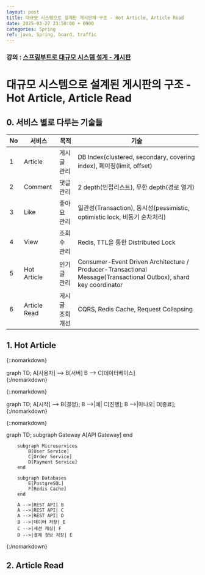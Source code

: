 ```yaml
---
layout: post
title: 대규모 시스템으로 설계된 게시판의 구조 - Hot Article, Article Read
date: 2025-03-27 23:50:00 + 0900
categories: Spring
ref: java, Spring, board, traffic
---
```


### 강의 : [스프링부트로 대규모 시스템 설계 - 게시판](https://www.inflearn.com/course/%EC%8A%A4%ED%94%84%EB%A7%81%EB%B6%80%ED%8A%B8%EB%A1%9C-%EB%8C%80%EA%B7%9C%EB%AA%A8-%EC%8B%9C%EC%8A%A4%ED%85%9C%EC%84%A4%EA%B3%84-%EA%B2%8C%EC%8B%9C%ED%8C%90/dashboard)

# 대규모 시스템으로 설계된 게시판의 구조 - Hot Article, Article Read

## 0. 서비스 별로 다루는 기술들

|No|서비스|목적|기술|
|---|---|---|---|
|1|Article|게시글 관리|DB Index(clustered, secondary, covering index), 페이징(limit, offset)|
|2|Comment|댓글 관리|2 depth(인접리스트), 무한 depth(경로 열거)|
|3|Like|좋아요 관리|일관성(Transaction), 동시성(pessimistic, optimistic lock, 비동기 순차처리)|
|4|View|조회수 관리|Redis, TTL을 통한 Distributed Lock|
|5|Hot Article|인기글 관리|Consumer-Event Driven Architecture / Producer-Transactional Message(Transactional Outbox), shard key coordinator|
|6|Article Read|게시글 조회 개선|CQRS, Redis Cache, Request Collapsing|

## 1. Hot Article

{::nomarkdown}
<div class="mermaid">
  graph TD;
    A[사용자] --> B[서버]
    B --> C[데이터베이스]
</div>
{:/nomarkdown}

{::nomarkdown}
<div class="mermaid">
    graph TD;
        A[시작] --> B{결정};
        B -->|예| C[진행];
        B -->|아니오| D[종료];
</div>
{:/nomarkdown}

{::nomarkdown}
<div class="mermaid">
    graph TD;
        subgraph Gateway
            A[API Gateway]
        end

        subgraph Microservices
            B[User Service]
            C[Order Service]
            D[Payment Service]
        end

        subgraph Databases
            E[PostgreSQL]
            F[Redis Cache]
        end

        A -->|REST API| B
        A -->|REST API| C
        A -->|REST API| D
        B -->|데이터 저장| E
        C -->|세션 캐싱| F
        D -->|결제 정보 저장| E
</div>
{:/nomarkdown}

## 2. Article Read